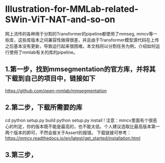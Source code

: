 # Illustration-for-MMLab-related-SWin-ViT-NAT-and-so-on
网上流传的各种用于分割的Transformer的pipeline都使用了mmseg, mmcv等一些库，这些库版本之间兼容性做得很差，并且由于Transformer模型源代码在上传之后基本没有更新，导致运行起来很困难。本文档将以分割任务为例，介绍如何运行使用了mmlab有关的库的pipeline。

## 1.第一步，找到mmsegmentation的官方库，并将其下载到自己的项目中，链接如下
https://github.com/open-mmlab/mmsegmentation

## 2.第二步，下载所需要的库
cd <the directory of mmsegmentation-main>
python setup.py build
python setup.py install
! 注意：mmcv里面有个很恶心的判定，你的版本既不能是最高的，也不能太低。个人建议选取比最高版本第一两个版本的即可，不然会报关于Assert的报错。
下载链接可参考：https://mmcv.readthedocs.io/en/latest/get_started/installation.html

## 3.第三步，
